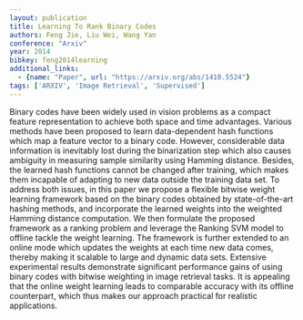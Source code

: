 ```yaml
---
layout: publication
title: Learning To Rank Binary Codes
authors: Feng Jie, Liu Wei, Wang Yan
conference: "Arxiv"
year: 2014
bibkey: feng2014learning
additional_links:
  - {name: "Paper", url: "https://arxiv.org/abs/1410.5524"}
tags: ['ARXIV', 'Image Retrieval', 'Supervised']
---
```

<p>Binary codes have been widely used in vision problems as a compact
feature representation to achieve both space and time advantages.
Various methods have been proposed to learn data-dependent hash
functions which map a feature vector to a binary code. However,
considerable data information is inevitably lost during the binarization
step which also causes ambiguity in measuring sample similarity using
Hamming distance. Besides, the learned hash functions cannot be changed
after training, which makes them incapable of adapting to new data
outside the training data set. To address both issues, in this paper we
propose a flexible bitwise weight learning framework based on the binary
codes obtained by state-of-the-art hashing methods, and incorporate the
learned weights into the weighted Hamming distance computation. We then
formulate the proposed framework as a ranking problem and leverage the
Ranking SVM model to offline tackle the weight learning. The framework
is further extended to an online mode which updates the weights at each
time new data comes, thereby making it scalable to large and dynamic
data sets. Extensive experimental results demonstrate significant
performance gains of using binary codes with bitwise weighting in image
retrieval tasks. It is appealing that the online weight learning leads
to comparable accuracy with its offline counterpart, which thus makes
our approach practical for realistic applications.</p>

